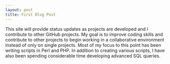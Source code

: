 ```yaml
---
layout: post
title: First Blog Post
---
```


This site will provide status updates as projects are developed and I contribute to other GitHub projects.  My goal is to improve coding skills and contribute to other projects to begin working in a collaborative environment instead of only on single projects.  Most of my focus to this point has been writing scripts in Perl and PHP.  In addition to creating various scripts, I have also been spending considerable time developing advanced SQL queries.